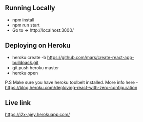 ## Running Locally

- npm install
- npm run start
- Go to -> http://localhost:3000/

## Deploying on Heroku

- heroku create -b https://github.com/mars/create-react-app-buildpack.git
- git push heroku master 
- heroku open

P.S Make sure you have heroku toolbelt installed. More info here - https://blog.heroku.com/deploying-react-with-zero-configuration

## Live link
https://i2x-ajey.herokuapp.com/